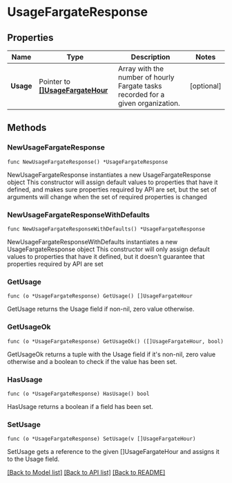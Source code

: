 # UsageFargateResponse

## Properties

Name | Type | Description | Notes
------------ | ------------- | ------------- | -------------
**Usage** | Pointer to [**[]UsageFargateHour**](UsageFargateHour.md) | Array with the number of hourly Fargate tasks recorded for a given organization. | [optional] 

## Methods

### NewUsageFargateResponse

`func NewUsageFargateResponse() *UsageFargateResponse`

NewUsageFargateResponse instantiates a new UsageFargateResponse object
This constructor will assign default values to properties that have it defined,
and makes sure properties required by API are set, but the set of arguments
will change when the set of required properties is changed

### NewUsageFargateResponseWithDefaults

`func NewUsageFargateResponseWithDefaults() *UsageFargateResponse`

NewUsageFargateResponseWithDefaults instantiates a new UsageFargateResponse object
This constructor will only assign default values to properties that have it defined,
but it doesn't guarantee that properties required by API are set

### GetUsage

`func (o *UsageFargateResponse) GetUsage() []UsageFargateHour`

GetUsage returns the Usage field if non-nil, zero value otherwise.

### GetUsageOk

`func (o *UsageFargateResponse) GetUsageOk() ([]UsageFargateHour, bool)`

GetUsageOk returns a tuple with the Usage field if it's non-nil, zero value otherwise
and a boolean to check if the value has been set.

### HasUsage

`func (o *UsageFargateResponse) HasUsage() bool`

HasUsage returns a boolean if a field has been set.

### SetUsage

`func (o *UsageFargateResponse) SetUsage(v []UsageFargateHour)`

SetUsage gets a reference to the given []UsageFargateHour and assigns it to the Usage field.


[[Back to Model list]](../README.md#documentation-for-models) [[Back to API list]](../README.md#documentation-for-api-endpoints) [[Back to README]](../README.md)


